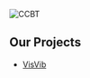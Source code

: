 ![CCBT](https://github.com/ccbtokyo/.github/images/header_front.svg?raw=true)

## Our Projects

- [VisVib](https://ccbtokyo.github.io/visvib-manual/)
